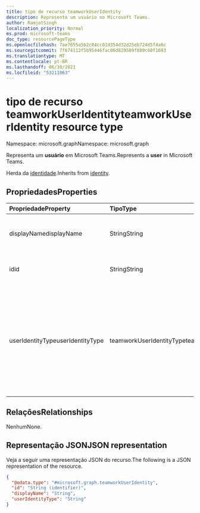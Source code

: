 ```yaml
---
title: tipo de recurso teamworkUserIdentity
description: Representa um usuário no Microsoft Teams.
author: RamjotSingh
localization_priority: Normal
ms.prod: microsoft-teams
doc_type: resourcePageType
ms.openlocfilehash: 7ae7655a5b2c84cc01d354d32d25eb724d5f4a6c
ms.sourcegitcommit: 7f674112f5b95446fac86d829509f889c60f1693
ms.translationtype: MT
ms.contentlocale: pt-BR
ms.lasthandoff: 06/30/2021
ms.locfileid: "53211063"
---
```

# <a name="teamworkuseridentity-resource-type"></a><span data-ttu-id="b11b6-103">tipo de recurso teamworkUserIdentity</span><span class="sxs-lookup"><span data-stu-id="b11b6-103">teamworkUserIdentity resource type</span></span>

<span data-ttu-id="b11b6-104">Namespace: microsoft.graph</span><span class="sxs-lookup"><span data-stu-id="b11b6-104">Namespace: microsoft.graph</span></span>

<span data-ttu-id="b11b6-105">Representa um **usuário** em Microsoft Teams.</span><span class="sxs-lookup"><span data-stu-id="b11b6-105">Represents a **user** in Microsoft Teams.</span></span>


<span data-ttu-id="b11b6-106">Herda da [identidade](../resources/identity.md).</span><span class="sxs-lookup"><span data-stu-id="b11b6-106">Inherits from [identity](../resources/identity.md).</span></span>

## <a name="properties"></a><span data-ttu-id="b11b6-107">Propriedades</span><span class="sxs-lookup"><span data-stu-id="b11b6-107">Properties</span></span>
|<span data-ttu-id="b11b6-108">Propriedade</span><span class="sxs-lookup"><span data-stu-id="b11b6-108">Property</span></span>|<span data-ttu-id="b11b6-109">Tipo</span><span class="sxs-lookup"><span data-stu-id="b11b6-109">Type</span></span>|<span data-ttu-id="b11b6-110">Descrição</span><span class="sxs-lookup"><span data-stu-id="b11b6-110">Description</span></span>|
|:---|:---|:---|
|<span data-ttu-id="b11b6-111">displayName</span><span class="sxs-lookup"><span data-stu-id="b11b6-111">displayName</span></span>|<span data-ttu-id="b11b6-112">String</span><span class="sxs-lookup"><span data-stu-id="b11b6-112">String</span></span>|<span data-ttu-id="b11b6-113">Herdado da [identidade](../resources/identity.md).</span><span class="sxs-lookup"><span data-stu-id="b11b6-113">Inherited from [identity](../resources/identity.md).</span></span> <span data-ttu-id="b11b6-114">Nome de exibição do usuário.</span><span class="sxs-lookup"><span data-stu-id="b11b6-114">Display name of the user.</span></span> <span data-ttu-id="b11b6-115">Opcional.</span><span class="sxs-lookup"><span data-stu-id="b11b6-115">Optional.</span></span>|
|<span data-ttu-id="b11b6-116">id</span><span class="sxs-lookup"><span data-stu-id="b11b6-116">id</span></span>|<span data-ttu-id="b11b6-117">String</span><span class="sxs-lookup"><span data-stu-id="b11b6-117">String</span></span>|<span data-ttu-id="b11b6-118">Herdado da [identidade](../resources/identity.md).</span><span class="sxs-lookup"><span data-stu-id="b11b6-118">Inherited from [identity](../resources/identity.md).</span></span> <span data-ttu-id="b11b6-119">ID do usuário.</span><span class="sxs-lookup"><span data-stu-id="b11b6-119">ID of the user.</span></span> |
|<span data-ttu-id="b11b6-120">userIdentityType</span><span class="sxs-lookup"><span data-stu-id="b11b6-120">userIdentityType</span></span>|<span data-ttu-id="b11b6-121">teamworkUserIdentityType</span><span class="sxs-lookup"><span data-stu-id="b11b6-121">teamworkUserIdentityType</span></span>| <span data-ttu-id="b11b6-122">Tipo de usuário.</span><span class="sxs-lookup"><span data-stu-id="b11b6-122">Type of user.</span></span> <span data-ttu-id="b11b6-123">Os valores possíveis são: `aadUser` , , , , , , e `onPremiseAadUser` `anonymousGuest` `federatedUser` `personalMicrosoftAccountUser` `skypeUser` `phoneUser` `unknownFutureValue` .</span><span class="sxs-lookup"><span data-stu-id="b11b6-123">Possible values are: `aadUser`, `onPremiseAadUser`, `anonymousGuest`, `federatedUser`, `personalMicrosoftAccountUser`, `skypeUser`, `phoneUser`, and `unknownFutureValue`.</span></span>|

## <a name="relationships"></a><span data-ttu-id="b11b6-124">Relações</span><span class="sxs-lookup"><span data-stu-id="b11b6-124">Relationships</span></span>
<span data-ttu-id="b11b6-125">Nenhum</span><span class="sxs-lookup"><span data-stu-id="b11b6-125">None.</span></span>

## <a name="json-representation"></a><span data-ttu-id="b11b6-126">Representação JSON</span><span class="sxs-lookup"><span data-stu-id="b11b6-126">JSON representation</span></span>
<span data-ttu-id="b11b6-127">Veja a seguir uma representação JSON do recurso.</span><span class="sxs-lookup"><span data-stu-id="b11b6-127">The following is a JSON representation of the resource.</span></span>
<!-- {
  "blockType": "resource",
  "@odata.type": "microsoft.graph.teamworkUserIdentity"
}
-->
``` json
{
  "@odata.type": "#microsoft.graph.teamworkUserIdentity",
  "id": "String (identifier)",
  "displayName": "String",
  "userIdentityType": "String"
}
```

